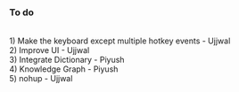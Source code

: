 <h3>To do </h3> <br/>
1) Make the keyboard except multiple hotkey events - Ujjwal<br/>
2) Improve UI - Ujjwal<br/>
3) Integrate Dictionary - Piyush<br/>
4) Knowledge Graph - Piyush<br/>
5) nohup - Ujjwal<br/>
